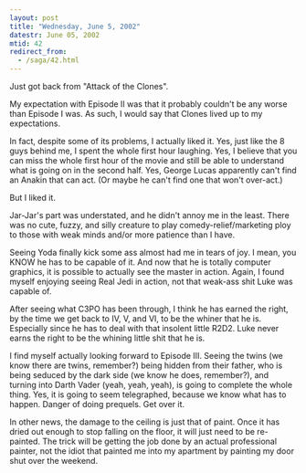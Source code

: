 ```yaml
---
layout: post
title: "Wednesday, June 5, 2002"
datestr: June 05, 2002
mtid: 42
redirect_from:
  - /saga/42.html
---
```


Just got back from &quot;Attack of the Clones&quot;.

My expectation with Episode II was that it probably couldn't be any worse than
Episode I was. As such, I would say that Clones lived up to my expectations.

In fact, despite some of its problems, I actually liked it. Yes, just like
the 8 guys behind me, I spent the whole first hour laughing. Yes, I believe
that you can miss the whole first hour of the movie and still be able to understand
what is going on in the second half. Yes, George Lucas apparently can't find
an Anakin that can act. (Or maybe he can't find one that won't over-act.)

But I liked it.

Jar-Jar's part was understated, and he didn't annoy me in the least. There
was no cute, fuzzy, and silly creature to play comedy-relief/marketing ploy
to those with weak minds and/or more patience than I have.

Seeing Yoda finally kick some ass almost had me in tears of joy. I mean, you
KNOW he has to be capable of it. And now that he is totally computer graphics,
it is possible to actually see the master in action. Again, I found myself enjoying
seeing Real Jedi in action, not that weak-ass shit Luke was capable of.

After seeing what C3PO has been through, I think he has earned the right, by
the time we get back to IV, V, and VI, to be the whiner that he is. Especially
since he has to deal with that insolent little R2D2. Luke never earns the right
to be the whining little shit that he is.

I find myself actually looking forward to Episode III. Seeing the twins (we
know there are twins, remember?) being hidden from their father, who is being
seduced by the dark side (we know he does, remember?), and turning into Darth
Vader (yeah, yeah, yeah), is going to complete the whole thing. Yes, it is going
to seem telegraphed, because we know what has to happen. Danger of doing prequels.
Get over it.

In other news, the damage to the ceiling is just that of paint. Once it has
dried out enough to stop falling on the floor, it will just need to be re-painted.
The trick will be getting the job done by an actual professional painter, not
the idiot that painted me into my apartment by painting my door shut over the
weekend.

